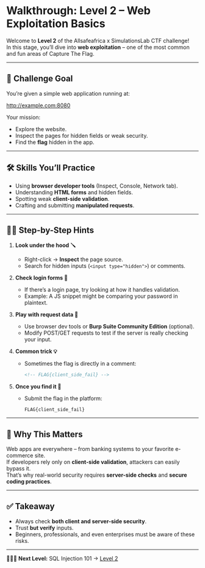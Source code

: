 # Walkthrough: Level 2 – Web Exploitation Basics  

Welcome to **Level 2** of the Allsafeafrica x SimulationsLab CTF challenge!  
In this stage, you’ll dive into **web exploitation** – one of the most common and fun areas of Capture The Flag.  

---

## 🎯 Challenge Goal  
You’re given a simple web application running at:  

http://example.com:8080


Your mission:  
- Explore the website.  
- Inspect the pages for hidden fields or weak security.  
- Find the **flag** hidden in the app.  

---

## 🛠️ Skills You’ll Practice  
- Using **browser developer tools** (Inspect, Console, Network tab).  
- Understanding **HTML forms** and hidden fields.  
- Spotting weak **client-side validation**.  
- Crafting and submitting **manipulated requests**.  

---

## 🕵🏾 Step-by-Step Hints  

1. **Look under the hood 🪛**  
   - Right-click → **Inspect** the page source.  
   - Search for hidden inputs (`<input type="hidden">`) or comments.  

2. **Check login forms 🔐**  
   - If there’s a login page, try looking at how it handles validation.  
   - Example: A JS snippet might be comparing your password in plaintext.  

3. **Play with request data 📨**  
   - Use browser dev tools or **Burp Suite Community Edition** (optional).  
   - Modify POST/GET requests to test if the server is really checking your input.  

4. **Common trick 💡**  
   - Sometimes the flag is directly in a comment:  
     ```html
     <!-- FLAG{client_side_fail} -->
     ```  

5. **Once you find it 🎉**  
   - Submit the flag in the platform:  
     ```
     FLAG{client_side_fail}
     ```  

---

## 📖 Why This Matters  
Web apps are everywhere – from banking systems to your favorite e-commerce site.  
If developers rely only on **client-side validation**, attackers can easily bypass it.  
That’s why real-world security requires **server-side checks** and **secure coding practices**.  

---

## ✅ Takeaway  
- Always check **both client and server-side security**.  
- Trust **but verify** inputs.  
- Beginners, professionals, and even enterprises must be aware of these risks.  

---

👩🏾‍💻 **Next Level:** SQL Injection 101 →  [Level 2](https://github.com/Allsafeafrica/Allsafeafrica-CTF/blob/main/docs/walkthroughs/level2.md) 
